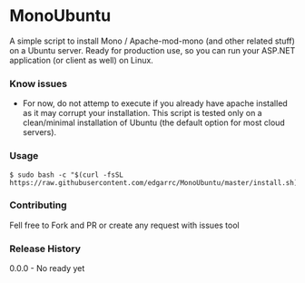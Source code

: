 MonoUbuntu
=========

A simple script to install Mono / Apache-mod-mono (and other related stuff) on a Ubuntu server. Ready for production use, so you can run your ASP.NET application (or client as well) on Linux.

### Know issues

- For now, do not attemp to execute if you already have apache installed as it may corrupt your installation. This script is tested only on a clean/minimal installation of Ubuntu (the default option for most cloud servers).

### Usage

```shell
$ sudo bash -c "$(curl -fsSL https://raw.githubusercontent.com/edgarrc/MonoUbuntu/master/install.sh)$ 
```

### Contributing

Fell free to Fork and PR or create any request with issues tool

### Release History

0.0.0 - No ready yet


